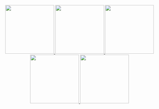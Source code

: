 <p align="center">
  
  <a href = 'https://discordapp.com/users/589900887212949522'>
  <img width="155" src="https://cdn.discordapp.com/attachments/997331275704705053/1048341427131781142/discord.png">
    
  <a href = 'https://leetcode.com/lxRbckl/'>
  <img width="155" src="https://cdn.discordapp.com/attachments/997331275704705053/1048342231729319966/leetcode.png">

  <a href = 'https://github.com/lxRbckl'>
  <img width="155" src="https://cdn.discordapp.com/attachments/997331275704705053/1048341427538636900/github.png">

  <a href = 'http://lxrbckl.com'>
  <img width="155" src="https://cdn.discordapp.com/attachments/997331275704705053/1048341426678800444/blog.png">
    
  <a href = 'https://www.linkedin.com/in/lxRbckl/'>
  <img width="155" src="https://cdn.discordapp.com/attachments/997331275704705053/1048341427991617626/LinkedIn.png">
  
</p>
